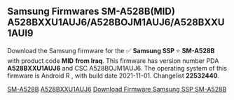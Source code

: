 <h2>Samsung Firmwares SM-A528B(MID) A528BXXU1AUJ6/A528BOJM1AUJ6/A528BXXU1AUI9</h2>
Download the Samsung firmware for the ✅ <strong>Samsung SSP </strong> ⭐ <strong>SM-A528B</strong> with product code <strong>MID</strong> <strong> from Iraq</strong>. This firmware has version number PDA <strong>A528BXXU1AUJ6</strong> and CSC A528BOJM1AUJ6. The operating system of this firmware is Android R , with build date 2021-11-01. Changelist <strong>22532440</strong>.


[SM-A528B](https://samfirm.shop/samsung/model/SM-A528B)
[A528BXXU1AUJ6](https://samfirm.shop/samsung/pda/A528BXXU1AUJ6)
[Download Firmware Samsung SSP SM-A528B](https://samfirm.shop/samsung/firmware/470128)
